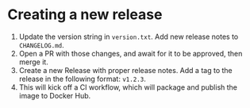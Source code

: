 # Creating a new release

1. Update the version string in `version.txt`. Add new release notes to `CHANGELOG.md`. 
2. Open a PR with those changes, and await for it to be approved, then merge it.
3. Create a new Release with proper release notes. Add a tag to the release in the following format: `v1.2.3`.
4. This will kick off a CI workflow, which will package and publish the image to Docker Hub.

